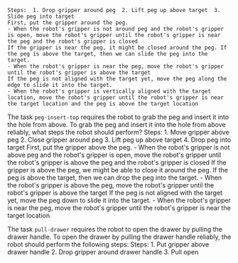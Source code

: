 
    Steps:  1. Drop gripper around peg  2. Lift peg up above target  3. Slide peg into target
    First, put the gripper around the peg.
    - When the robot's gripper is not around peg and the robot's gripper is open, move the robot's gripper until the robot's gripper is near the peg and the robot's gripper is closed
    If the gripper is near the peg, it might be closed around the peg. If the peg is above the target, then we can slide the peg into the target.
    - When the robot's gripper is near the peg, move the robot's gripper until the robot's gripper is above the target
    If the peg is not aligned with the target yet, move the peg along the edge to slide it into the target.
    - When the robot's gripper is vertically aligned with the target location, move the robot's gripper until the robot's gripper is near the target location and the peg is above the target location

The task `peg-insert-top` requires the robot to grab the peg and insert it into the hole from above.
To grab the peg and insert it into the hole from above reliably, what steps the robot should perform?
    Steps:  1. Move gripper above peg  2. Close gripper around peg  3. Lift peg up above target  4. Drop peg into target
    First, put the gripper above the peg.
    - When the robot's gripper is not above peg and the robot's gripper is open, move the robot's gripper until the robot's gripper is above the peg and the robot's gripper is closed
    If the gripper is above the peg, we might be able to close it around the peg. If the peg is above the target, then we can drop the peg into the target.
    - When the robot's gripper is above the peg, move the robot's gripper until the robot's gripper is above the target
    If the peg is not aligned with the target yet, move the peg down to slide it into the target.
    - When the robot's gripper is near the peg, move the robot's gripper until the robot's gripper is near the target location

The task `pull-drawer` requires the robot to open the drawer by pulling the drawer handle.
To open the drawer by pulling the drawer handle reliably, the robot should perform the following steps:
    Steps:  1. Put gripper above drawer handle  2. Drop gripper around drawer handle  3. Pull open